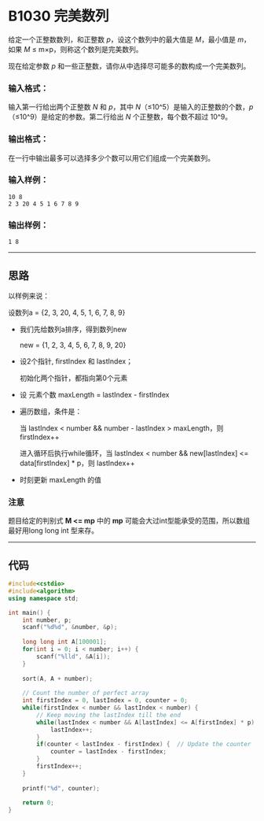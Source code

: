 # B1030 完美数列

给定一个正整数数列，和正整数 *p*，设这个数列中的最大值是 *M*，最小值是 *m*，如果 *M* ≤ m&times;p，则称这个数列是完美数列。

现在给定参数 *p* 和一些正整数，请你从中选择尽可能多的数构成一个完美数列。

### 输入格式：

输入第一行给出两个正整数 *N* 和 *p*，其中 *N*（≤10^5）是输入的正整数的个数，*p*（≤10^9）是给定的参数。第二行给出 *N* 个正整数，每个数不超过 10^9。

### 输出格式：

在一行中输出最多可以选择多少个数可以用它们组成一个完美数列。

### 输入样例：

```
10 8
2 3 20 4 5 1 6 7 8 9
```

### 输出样例：

```
1 8 
```

---

## 思路

以样例来说：

设数列a = {2, 3, 20, 4, 5, 1, 6, 7, 8, 9}

- 我们先给数列a排序，得到数列new

  new = {1, 2, 3, 4, 5, 6, 7, 8, 9, 20}

- 设2个指针, firstIndex 和 lastIndex；

  初始化两个指针，都指向第0个元素

- 设 元素个数 maxLength = lastIndex - firstIndex

- 遍历数组，条件是：

  当 lastIndex < number && number - lastIndex > maxLength，则firstIndex++

  进入循环后执行while循环，当 lastIndex < number && new[lastIndex] <= data[firstIndex] * p，则 lastIndex++

- 时刻更新 maxLength 的值



### 注意

题目给定的判别式 **M <= mp** 中的 **mp** 可能会大过int型能承受的范围，所以数组最好用long long int 型来存。

---

## 代码

```cpp
#include<cstdio>
#include<algorithm>
using namespace std;

int main() {
	int number, p;
	scanf("%d%d", &number, &p);
	
	long long int A[100001];
	for(int i = 0; i < number; i++) {
		scanf("%lld", &A[i]);
	}
	
	sort(A, A + number);
	
	// Count the number of perfect array
	int firstIndex = 0, lastIndex = 0, counter = 0;
	while(firstIndex < number && lastIndex < number) {
		// Keep moving the lastIndex till the end
		while(lastIndex < number && A[lastIndex] <= A[firstIndex] * p) {
			lastIndex++;
		}
		if(counter < lastIndex - firstIndex) {	// Update the counter
			counter = lastIndex - firstIndex;
		}
		firstIndex++;
	}
	
	printf("%d", counter);
	
	return 0;
}
```


